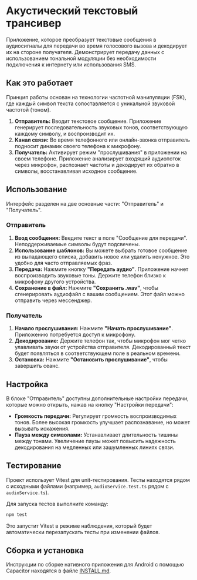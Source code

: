 # Акустический текстовый трансивер

Приложение, которое преобразует текстовые сообщения в аудиосигналы для передачи во время голосового вызова и декодирует их на стороне получателя. Демонстрирует передачу данных с использованием тональной модуляции без необходимости подключения к интернету или использования SMS.

## Как это работает

Принцип работы основан на технологии частотной манипуляции (FSK), где каждый символ текста сопоставляется с уникальной звуковой частотой (тоном).

1.  **Отправитель:** Вводит текстовое сообщение. Приложение генерирует последовательность звуковых тонов, соответствующую каждому символу, и воспроизводит их.
2.  **Канал связи:** Во время телефонного или онлайн-звонка отправитель подносит динамик своего телефона к микрофону.
3.  **Получатель:** Активирует режим "прослушивания" в приложении на своем телефоне. Приложение анализирует входящий аудиопоток через микрофон, распознает частоты и декодирует их обратно в символы, восстанавливая исходное сообщение.

## Использование

Интерфейс разделен на две основные части: "Отправитель" и "Получатель".

### Отправитель

1.  **Ввод сообщения:** Введите текст в поле "Сообщение для передачи". Неподдерживаемые символы будут подсвечены.
2.  **Использование шаблонов:** Вы можете выбрать готовое сообщение из выпадающего списка, добавить новое или удалить ненужное. Это удобно для часто отправляемых фраз.
3.  **Передача:** Нажмите кнопку **"Передать аудио"**. Приложение начнет воспроизводить звуковые тоны. Держите телефон близко к микрофону другого устройства.
4.  **Сохранение в файл:** Нажмите **"Сохранить .wav"**, чтобы сгенерировать аудиофайл с вашим сообщением. Этот файл можно отправить через мессенджер.

### Получатель

1.  **Начало прослушивания:** Нажмите **"Начать прослушивание"**. Приложению потребуется доступ к микрофону.
2.  **Декодирование:** Держите телефон так, чтобы микрофон мог четко улавливать звуки от устройства отправителя. Декодированный текст будет появляться в соответствующем поле в реальном времени.
3.  **Остановка:** Нажмите **"Остановить прослушивание"**, чтобы завершить сеанс.

## Настройка

В блоке "Отправитель" доступны дополнительные настройки передачи, которые можно открыть, нажав на кнопку "Настройки передачи":

*   **Громкость передачи:** Регулирует громкость воспроизводимых тонов. Более высокая громкость улучшает распознавание, но может вызывать искажения.
*   **Пауза между символами:** Устанавливает длительность тишины между тонами. Увеличение паузы может повысить надежность декодирования на медленных или зашумленных линиях связи.

## Тестирование

Проект использует Vitest для unit-тестирования. Тесты находятся рядом с исходными файлами (например, `audioService.test.ts` рядом с `audioService.ts`).

Для запуска тестов выполните команду:

```bash
npm test
```

Это запустит Vitest в режиме наблюдения, который будет автоматически перезапускать тесты при изменении файлов.

## Сборка и установка

Инструкции по сборке нативного приложения для Android с помощью Capacitor находятся в файле [INSTALL.md](INSTALL.md).
